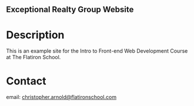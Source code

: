 Exceptional Realty Group Website
---

# Description 

This is an example site for the Intro to Front-end Web Development Course at The Flatiron School. 

# Contact

email: christopher.arnold@flatironschool.com
